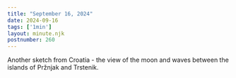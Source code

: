 ```yaml
---
title: "September 16, 2024"
date: 2024-09-16
tags: ['1min']
layout: minute.njk
postnumber: 260
---	
```



Another sketch from Croatia - the view of the moon and waves between the islands of Pržnjak and Trstenik. 